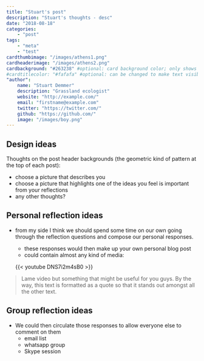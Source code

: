 ```yaml
---
title: "Stuart's post"
description: "Stuart's thoughts - desc"
date: "2018-08-18"
categories:
    - "post"
tags:
    - "meta"
    - "test"
cardthumbimage: "/images/athens1.png"
cardheaderimage: "/images/athens2.png"
cardbackground: "#263238" #optional: card background color; only shows when no image specified
#cardtitlecolor: "#fafafa" #optional: can be changed to make text visible over card image
"author":
    name: "Stuart Demmer"
    description: "Grassland ecologist"
    website: "http://example.com/"
    email: "firstname@example.com"
    twitter: "https://twitter.com/"
    github: "https://github.com/"
    image: "/images/boy.png"
---
```


## Design ideas

Thoughts on the post header backgrounds (the geometric kind of pattern at the top of each post):

* choose a picture that describes you
* choose a picture that highlights one of the ideas you feel is important from your reflections
* any other thoughts?

## Personal reflection ideas

* from my side I think we should spend some time on our own going through the reflection questions and compose our personal responses.
  * these responses would then make up your own personal blog post
  * could contain almost any kind of media: 
  
  {{< youtube DNS7i2m4sB0 >}} 
  
> Lame video but something that might be useful for you guys. By the way, this text is formatted as a quote so that it stands out amongst all the other text.

## Group reflection ideas
  
* We could then circulate those responses to allow everyone else to comment on them
  * email list
  * whatsapp group
  * Skype session
